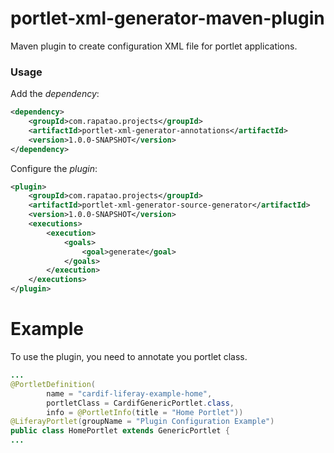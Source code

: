 # portlet-xml-generator-maven-plugin

Maven plugin to create configuration XML file for portlet applications.

### Usage

Add the _dependency_:
```xml
<dependency>
    <groupId>com.rapatao.projects</groupId>
    <artifactId>portlet-xml-generator-annotations</artifactId>
    <version>1.0.0-SNAPSHOT</version>
</dependency>
```

Configure the _plugin_:
```xml
<plugin>
    <groupId>com.rapatao.projects</groupId>
    <artifactId>portlet-xml-generator-source-generator</artifactId>
    <version>1.0.0-SNAPSHOT</version>
    <executions>
        <execution>
            <goals>
                <goal>generate</goal>
            </goals>
        </execution>
    </executions>
</plugin>
```

# Example

To use the plugin, you need to annotate you portlet class. 
```java
...
@PortletDefinition(
        name = "cardif-liferay-example-home",
        portletClass = CardifGenericPortlet.class,
        info = @PortletInfo(title = "Home Portlet"))
@LiferayPortlet(groupName = "Plugin Configuration Example")
public class HomePortlet extends GenericPortlet {
...
```
